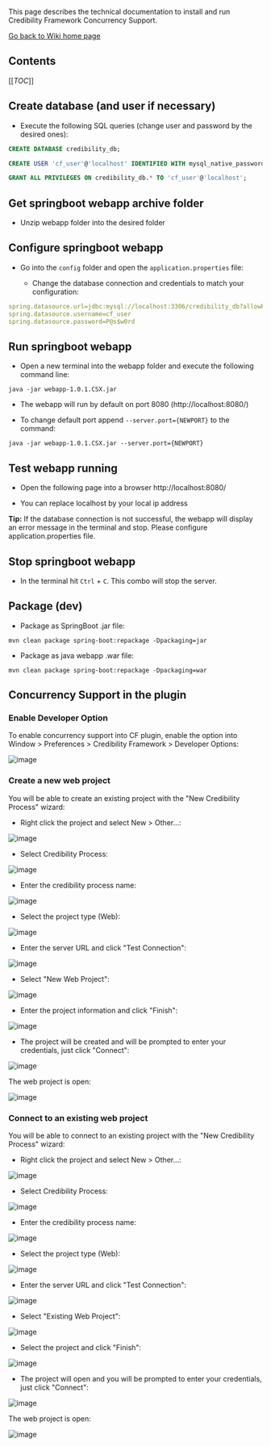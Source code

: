 This page describes the technical documentation to install and run Credibility Framework Concurrency Support.

[Go back to Wiki home page](home)

## Contents

[[_TOC_]]

## Create database (and user if necessary)

- Execute the following SQL queries (change user and password by the desired ones):

```sql
CREATE DATABASE credibility_db;

CREATE USER 'cf_user'@'localhost' IDENTIFIED WITH mysql_native_password BY 'P@s$w0rd';

GRANT ALL PRIVILEGES ON credibility_db.* TO 'cf_user'@'localhost';
```

## Get springboot webapp archive folder

- Unzip webapp folder into the desired folder

## Configure springboot webapp

- Go into the `config` folder and open the `application.properties` file:

	- Change the database connection and credentials to match your configuration:

```yml
spring.datasource.url=jdbc:mysql://localhost:3306/credibility_db?allowPublicKeyRetrieval=true&useSSL=false&serverTimezone=UTC
spring.datasource.username=cf_user
spring.datasource.password=P@s$w0rd
```

## Run springboot webapp

- Open a new terminal into the webapp folder and execute the following command line:

```shell
java -jar webapp-1.0.1.CSX.jar
```

- The webapp will run by default on port 8080 (http://localhost:8080/)

- To change default port append `--server.port={NEWPORT}` to the command:

```
java -jar webapp-1.0.1.CSX.jar --server.port={NEWPORT}
```

## Test webapp running

- Open the following page into a browser http://localhost:8080/

- You can replace localhost by your local ip address

**Tip:** If the database connection is not successful, the webapp will display an error message in the terminal and stop. Please configure application.properties file.

## Stop springboot webapp

- In the terminal hit `Ctrl` + `C`. This combo will stop the server.


## Package (dev)

- Package as SpringBoot .jar file:

```
mvn clean package spring-boot:repackage -Dpackaging=jar
```

- Package as java webapp .war file:

```
mvn clean package spring-boot:repackage -Dpackaging=war
```

## Concurrency Support in the plugin

### Enable Developer Option

To enable concurrency support into CF plugin, enable the option into Window > Preferences > Credibility Framework > Developer Options:

![image](uploads/1ff521e677f565d7eb708f2460e1aa3f/image.png)

### Create a new web project

You will be able to create an existing project with the "New Credibility Process" wizard:

- Right click the project and select New > Other...:

![image](uploads/c327d457f4f2703b31b05fba81d74f2b/image.png)

- Select Credibility Process:

![image](uploads/699de2ab9cbefa555d23d06377c7d8c7/image.png)

- Enter the credibility process name:

![image](uploads/1ce50568de127ae066235a48c0258b9d/image.png)

- Select the project type (Web):

![image](uploads/dfa81896ae71cfbb9abebf846c80fd09/image.png)

- Enter the server URL and click "Test Connection":

![image](uploads/34c3a5cc9636c271529b62295b369e74/image.png)

- Select "New Web Project":

![image](uploads/6e013331356970e6d1159d5676e9ea58/image.png)

- Enter the project information and click "Finish":

![image](uploads/281b6e8000d103d45f85389cd93c9960/image.png)

- The project will be created and will be prompted to enter your credentials, just click "Connect":

![image](uploads/d6d9f473acdf73ead52a48e90da96ed4/image.png)

The web project is open:

![image](uploads/b891ba944a4eee9a83e2ed7d1060a558/image.png)


### Connect to an existing web project

You will be able to connect to an existing project with the "New Credibility Process" wizard:

- Right click the project and select New > Other...:

![image](uploads/e781d4692904686bb9e84e439e9bd333/image.png)

- Select Credibility Process:

![image](uploads/bee4e12552d6ad2f1926232c8821297f/image.png)

- Enter the credibility process name:

![image](uploads/f0ad3e2bd5a40592e64cfafb5a5635a1/image.png)

- Select the project type (Web):

![image](uploads/336a64b7a202e62bee08cd3a3ad0c615/image.png)

- Enter the server URL and click "Test Connection":

![image](uploads/8a37d01b7ec60fcb5d6175ccf69f3d39/image.png)

- Select "Existing Web Project":

![image](uploads/87ac700b8c73337aa006dad8fa428e75/image.png)

- Select the project and click "Finish":

![image](uploads/5569bbdebfe3b2b048063d8e00ec0d56/image.png)

- The project will open and you will be prompted to enter your credentials, just click "Connect":

![image](uploads/49e93b082dd05329210c3ac4a4f5429b/image.png)

The web project is open:

![image](uploads/3a9921042692f958ab83b0b89c8f0f96/image.png)